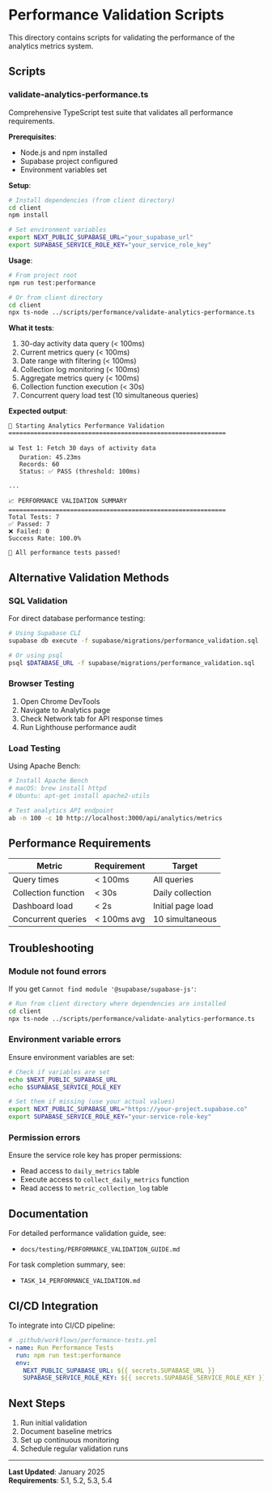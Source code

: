 # Performance Validation Scripts

This directory contains scripts for validating the performance of the analytics metrics system.

## Scripts

### validate-analytics-performance.ts

Comprehensive TypeScript test suite that validates all performance requirements.

**Prerequisites**:
- Node.js and npm installed
- Supabase project configured
- Environment variables set

**Setup**:
```bash
# Install dependencies (from client directory)
cd client
npm install

# Set environment variables
export NEXT_PUBLIC_SUPABASE_URL="your_supabase_url"
export SUPABASE_SERVICE_ROLE_KEY="your_service_role_key"
```

**Usage**:
```bash
# From project root
npm run test:performance

# Or from client directory
cd client
npx ts-node ../scripts/performance/validate-analytics-performance.ts
```

**What it tests**:
1. 30-day activity data query (< 100ms)
2. Current metrics query (< 100ms)
3. Date range with filtering (< 100ms)
4. Collection log monitoring (< 100ms)
5. Aggregate metrics query (< 100ms)
6. Collection function execution (< 30s)
7. Concurrent query load test (10 simultaneous queries)

**Expected output**:
```
🚀 Starting Analytics Performance Validation
============================================================

📊 Test 1: Fetch 30 days of activity data
   Duration: 45.23ms
   Records: 60
   Status: ✅ PASS (threshold: 100ms)

...

📈 PERFORMANCE VALIDATION SUMMARY
============================================================
Total Tests: 7
✅ Passed: 7
❌ Failed: 0
Success Rate: 100.0%

🎉 All performance tests passed!
```

## Alternative Validation Methods

### SQL Validation

For direct database performance testing:

```bash
# Using Supabase CLI
supabase db execute -f supabase/migrations/performance_validation.sql

# Or using psql
psql $DATABASE_URL -f supabase/migrations/performance_validation.sql
```

### Browser Testing

1. Open Chrome DevTools
2. Navigate to Analytics page
3. Check Network tab for API response times
4. Run Lighthouse performance audit

### Load Testing

Using Apache Bench:

```bash
# Install Apache Bench
# macOS: brew install httpd
# Ubuntu: apt-get install apache2-utils

# Test analytics API endpoint
ab -n 100 -c 10 http://localhost:3000/api/analytics/metrics
```

## Performance Requirements

| Metric | Requirement | Target |
|--------|-------------|--------|
| Query times | < 100ms | All queries |
| Collection function | < 30s | Daily collection |
| Dashboard load | < 2s | Initial page load |
| Concurrent queries | < 100ms avg | 10 simultaneous |

## Troubleshooting

### Module not found errors

If you get `Cannot find module '@supabase/supabase-js'`:

```bash
# Run from client directory where dependencies are installed
cd client
npx ts-node ../scripts/performance/validate-analytics-performance.ts
```

### Environment variable errors

Ensure environment variables are set:

```bash
# Check if variables are set
echo $NEXT_PUBLIC_SUPABASE_URL
echo $SUPABASE_SERVICE_ROLE_KEY

# Set them if missing (use your actual values)
export NEXT_PUBLIC_SUPABASE_URL="https://your-project.supabase.co"
export SUPABASE_SERVICE_ROLE_KEY="your-service-role-key"
```

### Permission errors

Ensure the service role key has proper permissions:
- Read access to `daily_metrics` table
- Execute access to `collect_daily_metrics` function
- Read access to `metric_collection_log` table

## Documentation

For detailed performance validation guide, see:
- `docs/testing/PERFORMANCE_VALIDATION_GUIDE.md`

For task completion summary, see:
- `TASK_14_PERFORMANCE_VALIDATION.md`

## CI/CD Integration

To integrate into CI/CD pipeline:

```yaml
# .github/workflows/performance-tests.yml
- name: Run Performance Tests
  run: npm run test:performance
  env:
    NEXT_PUBLIC_SUPABASE_URL: ${{ secrets.SUPABASE_URL }}
    SUPABASE_SERVICE_ROLE_KEY: ${{ secrets.SUPABASE_SERVICE_ROLE_KEY }}
```

## Next Steps

1. Run initial validation
2. Document baseline metrics
3. Set up continuous monitoring
4. Schedule regular validation runs

---

**Last Updated**: January 2025  
**Requirements**: 5.1, 5.2, 5.3, 5.4
